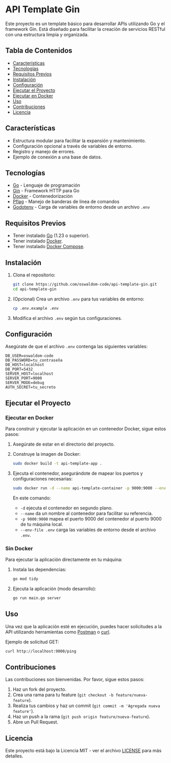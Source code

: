 # API Template Gin

Este proyecto es un template básico para desarrollar APIs utilizando Go y el framework Gin. Está diseñado para facilitar la creación de servicios RESTful con una estructura limpia y organizada.

## Tabla de Contenidos

- [Características](#características)
- [Tecnologías](#tecnologías)
- [Requisitos Previos](#requisitos-previos)
- [Instalación](#instalación)
- [Configuración](#configuración)
- [Ejecutar el Proyecto](#ejecutar-el-proyecto)
- [Ejecutar en Docker](#ejecutar-en-docker)
- [Uso](#uso)
- [Contribuciones](#contribuciones)
- [Licencia](#licencia)

## Características

- Estructura modular para facilitar la expansión y mantenimiento.
- Configuración opcional a través de variables de entorno.
- Registro y manejo de errores.
- Ejemplo de conexión a una base de datos.

## Tecnologías

- [Go](https://golang.org) - Lenguaje de programación
- [Gin](https://gin-gonic.com) - Framework HTTP para Go
- [Docker](https://www.docker.com) - Contenedorización
- [Pflag](https://github.com/spf13/pflag) - Manejo de banderas de línea de comandos
- [Godotenv](https://github.com/joho/godotenv) - Carga de variables de entorno desde un archivo `.env`

## Requisitos Previos

- Tener instalado [Go](https://golang.org/doc/install) (1.23 o superior).
- Tener instalado [Docker](https://docs.docker.com/get-docker/).
- Tener instalado [Docker Compose](https://docs.docker.com/compose/install/).

## Instalación

1. Clona el repositorio:

   ```bash
   git clone https://github.com/oswaldom-code/api-template-gin.git
   cd api-template-gin
   ```

2. (Opcional) Crea un archivo `.env` para tus variables de entorno:

   ```bash
   cp .env.example .env
   ```

3. Modifica el archivo `.env` según tus configuraciones.

## Configuración

Asegúrate de que el archivo `.env` contenga las siguientes variables:

```env
DB_USER=oswaldom-code
DB_PASSWORD=tu_contraseña
DB_HOST=localhost
DB_PORT=5432
SERVER_HOST=localhost
SERVER_PORT=9000
SERVER_MODE=debug
AUTH_SECRET=tu_secreto
```

## Ejecutar el Proyecto

### Ejecutar en Docker

Para construir y ejecutar la aplicación en un contenedor Docker, sigue estos pasos:

1. Asegúrate de estar en el directorio del proyecto.
2. Construye la imagen de Docker:

   ```bash
   sudo docker build -t api-template-app .
   ```

3. Ejecuta el contenedor, asegurándote de mapear los puertos y configuraciones necesarias:

   ```bash
   sudo docker run -d --name api-template-container -p 9000:9000 --env-file .env api-template-app
   ```

   En este comando:
   - `-d` ejecuta el contenedor en segundo plano.
   - `--name` da un nombre al contenedor para facilitar su referencia.
   - `-p 9000:9000` mapea el puerto 9000 del contenedor al puerto 9000 de tu máquina local.
   - `--env-file .env` carga las variables de entorno desde el archivo `.env`.

### Sin Docker

Para ejecutar la aplicación directamente en tu máquina:

1. Instala las dependencias:

   ```bash
   go mod tidy
   ```

2. Ejecuta la aplicación (modo desarrollo):

   ```bash
   go run main.go server
   ```

## Uso

Una vez que la aplicación esté en ejecución, puedes hacer solicitudes a la API utilizando herramientas como [Postman](https://www.postman.com/) o [curl](https://curl.se/).

Ejemplo de solicitud GET:

```bash
curl http://localhost:9000/ping
```

## Contribuciones

Las contribuciones son bienvenidas. Por favor, sigue estos pasos:

1. Haz un fork del proyecto.
2. Crea una rama para tu feature (`git checkout -b feature/nueva-feature`).
3. Realiza tus cambios y haz un commit (`git commit -m 'Agregada nueva feature'`).
4. Haz un push a la rama (`git push origin feature/nueva-feature`).
5. Abre un Pull Request.

## Licencia

Este proyecto está bajo la Licencia MIT - ver el archivo [LICENSE](LICENSE) para más detalles.

